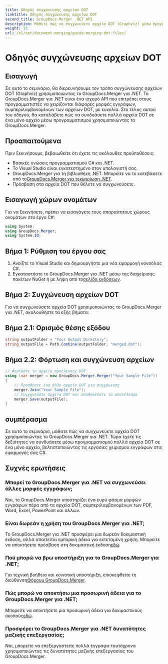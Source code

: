 ```yaml
---
title: Οδηγός συγχώνευσης αρχείων DOT
linktitle: Οδηγός συγχώνευσης αρχείων DOT
second_title: GroupDocs.Merger .NET API
description: Μάθετε πώς να συγχωνεύετε αρχεία DOT (Graphviz) μέσω προγραμματισμού χρησιμοποιώντας το GroupDocs.Merger για .NET. Συγχωνεύστε, συνδυάστε και χειριστείτε αρχεία DOT με ευκολία.
weight: 13
url: /el/net/document-merging/guide-merging-dot-files/
---
```


# Οδηγός συγχώνευσης αρχείων DOT

## Εισαγωγή
Σε αυτό το σεμινάριο, θα διερευνήσουμε τον τρόπο συγχώνευσης αρχείων DOT (Graphviz) χρησιμοποιώντας το GroupDocs.Merger για .NET. Το GroupDocs.Merger για .NET είναι ένα ισχυρό API που επιτρέπει στους προγραμματιστές να χειρίζονται διάφορες μορφές εγγράφων, συμπεριλαμβανομένων των αρχείων DOT, με ευκολία. Στο τέλος αυτού του οδηγού, θα καταλάβετε πώς να συνδυάσετε πολλά αρχεία DOT σε ένα μόνο αρχείο μέσω προγραμματισμού χρησιμοποιώντας το GroupDocs.Merger.
## Προαπαιτούμενα
Πριν ξεκινήσουμε, βεβαιωθείτε ότι έχετε τις ακόλουθες προϋποθέσεις:
- Βασικές γνώσεις προγραμματισμού C# και .NET.
- Το Visual Studio είναι εγκατεστημένο στον υπολογιστή σας.
-  GroupDocs.Merger για τη βιβλιοθήκη .NET. Μπορείτε να το κατεβάσετε από το[GroupDocs.Merger για τεκμηρίωση .NET](https://tutorials.groupdocs.com/merger/net/).
- Πρόσβαση στα αρχεία DOT που θέλετε να συγχωνεύσετε.

## Εισαγωγή χώρων ονομάτων
Για να ξεκινήσετε, πρέπει να εισαγάγετε τους απαραίτητους χώρους ονομάτων στο έργο C#:
```csharp
using System; 
using GroupDocs.Merger;
using System.IO;
```
## Βήμα 1: Ρύθμιση του έργου σας
1. Ανοίξτε το Visual Studio και δημιουργήστε μια νέα εφαρμογή κονσόλας C#.
2.  Εγκαταστήστε το GroupDocs.Merger για .NET μέσω της διαχείρισης πακέτων NuGet ή με λήψη από το[σελίδα εκδόσεων](https://releases.groupdocs.com/merger/net/).
## Βήμα 2: Συγχώνευση αρχείων DOT
Για να συγχωνεύσετε αρχεία DOT χρησιμοποιώντας το GroupDocs.Merger για .NET, ακολουθήστε τα εξής βήματα:
## Βήμα 2.1: Ορισμός θέσης εξόδου
```csharp
string outputFolder = "Your Output Directory";
string outputFile = Path.Combine(outputFolder, "merged.dot");
```
## Βήμα 2.2: Φόρτωση και συγχώνευση αρχείων
```csharp
// Φορτώστε το αρχείο προέλευσης DOT
using (var merger = new GroupDocs.Merger.Merger("Your Sample File"))
{
    // Προσθέστε ένα άλλο αρχείο DOT για συγχώνευση
    merger.Join("Your Sample File");
    // Συγχωνεύστε αρχεία DOT και αποθηκεύστε το αποτέλεσμα
    merger.Save(outputFile);
}
```

## συμπέρασμα
Σε αυτό το σεμινάριο, μάθατε πώς να συγχωνεύετε αρχεία DOT χρησιμοποιώντας το GroupDocs.Merger για .NET. Τώρα έχετε τις δεξιότητες να συνδυάσετε μέσω προγραμματισμού πολλά αρχεία DOT σε ένα μόνο αρχείο, βελτιστοποιώντας τις εργασίες χειρισμού εγγράφων στις εφαρμογές σας C#.

## Συχνές ερωτήσεις
### Μπορεί το GroupDocs.Merger για .NET να συγχωνεύσει άλλες μορφές εγγράφων;
Ναι, το GroupDocs.Merger υποστηρίζει ένα ευρύ φάσμα μορφών εγγράφων πέρα από τα αρχεία DOT, συμπεριλαμβανομένων των PDF, Word, Excel, PowerPoint και άλλων.
### Είναι δωρεάν η χρήση του GroupDocs.Merger για .NET;
 Το GroupDocs.Merger για .NET προσφέρει μια δωρεάν δοκιμαστική έκδοση, αλλά απαιτείται εμπορική άδεια για εκτεταμένη χρήση. Μπορείτε να αποκτήσετε πρόσβαση στη δοκιμαστική έκδοση[εδώ](https://releases.groupdocs.com/).
### Πού μπορώ να βρω υποστήριξη για το GroupDocs.Merger για .NET;
 Για τεχνική βοήθεια και κοινοτική υποστήριξη, επισκεφθείτε τη διεύθυνση[Φόρουμ GroupDocs.Merger](https://forum.groupdocs.com/c/merger/32).
### Πώς μπορώ να αποκτήσω μια προσωρινή άδεια για το GroupDocs.Merger για .NET;
 Μπορείτε να αποκτήσετε μια προσωρινή άδεια για δοκιμαστικούς σκοπούς[εδώ](https://purchase.groupdocs.com/temporary-license/).
### Προσφέρει το GroupDocs.Merger για .NET δυνατότητες μαζικής επεξεργασίας;
Ναι, μπορείτε να επεξεργαστείτε πολλά έγγραφα ταυτόχρονα χρησιμοποιώντας τις δυνατότητες μαζικής επεξεργασίας του GroupDocs.Merger.
